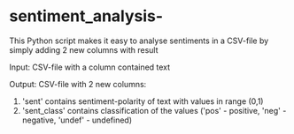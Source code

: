 # sentiment_analysis-
This Python script makes it easy to analyse sentiments in a CSV-file by simply adding 2 new columns with result 

Input: 
CSV-file with a column contained text 

Output: 
CSV-file with 2 new columns: 
 1) 'sent' contains sentiment-polarity of text with values in range (0,1)
 2) 'sent_class' contains classification of the values ('pos' - positive, 'neg' - negative, 'undef' - undefined)
 

 
